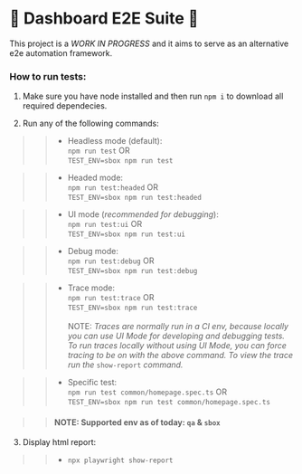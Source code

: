 # 🚧 Dashboard E2E Suite 🚧 
This project is a _WORK IN PROGRESS_ and it aims to serve as an alternative e2e automation framework.

### How to run tests:
1. Make sure you have node installed and then run `npm i` to download all required dependecies.

2. Run any of the following commands: 
>>- Headless mode (default):\
>>`npm run test` OR \
`TEST_ENV=sbox npm run test`

>>- Headed mode:\
>>`npm run test:headed` OR \
`TEST_ENV=sbox npm run test:headed`

>>- UI mode (_recommended for debugging_):\
>>`npm run test:ui` OR \
`TEST_ENV=sbox npm run test:ui`

>>- Debug mode:\
>>`npm run test:debug` OR \
`TEST_ENV=sbox npm run test:debug`

>>- Trace mode:\
>>`npm run test:trace` OR \
`TEST_ENV=sbox npm run test:trace`\
\
 NOTE: _Traces are normally run in a CI env, because locally you can use UI Mode for developing and debugging tests. To run traces locally without using UI Mode, you can force tracing to be on with the above command. To view the trace run the_ `show-report` _command._

>>- Specific test:\
>>`npm run test common/homepage.spec.ts` OR \
`TEST_ENV=sbox npm run test common/homepage.spec.ts`

>>#### NOTE: Supported env as of today: `qa` & `sbox`

3. Display html report:
>>- `npx playwright show-report`